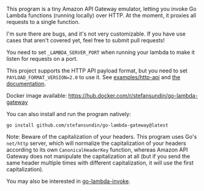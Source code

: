 This program is a tiny Amazon API Gateway emulator, letting you invoke Go Lambda functions (running locally) over HTTP. At the moment, it proxies all requests to a single function.

I'm sure there are bugs, and it's not very customizable. If you have use cases that aren't covered yet, feel free to submit pull requests!

You need to set `_LAMBDA_SERVER_PORT` when running your lambda to make it listen for requests on a port.

This project supports the HTTP API payload format, but you need to set `PAYLOAD_FORMAT_VERSION=2.0` to use it. See [examples/http-api](examples/http-api) and [the documentation](https://docs.aws.amazon.com/apigateway/latest/developerguide/http-api-develop-integrations-lambda.html).

Docker image available: https://hub.docker.com/r/stefansundin/go-lambda-gateway

You can also install and run the program natively:

```
go install github.com/stefansundin/go-lambda-gateway@latest
```

Note: Beware of the capitalization of your headers. This program uses Go's `net/http` server, which will normalize the capitalization of your headers according to its own `CanonicalHeaderKey` function, whereas Amazon API Gateway does not manipulate the capitalization at all (but if you send the same header multiple times with different capitalization, it will use the first capitalization).

You may also be interested in [go-lambda-invoke](https://github.com/stefansundin/go-lambda-invoke).
